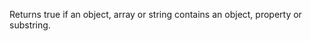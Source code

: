Returns true if an object, array or string contains an object, property or substring.

<rv-example-tabs class="pt-3" handle="contains-formatter">
<template type="single-html-file">
<div rv-class-text-success="'I like my SNES' | contains 'SNES'">String contains SNES</div>
<div rv-class-text-success="'I like my SNES' | contains 'PlayStation'">String contains PlayStation</div>

<div rv-class-text-success="{'SNES': 1, 'N64': 2, 'GameBoy': 3, 'SEGA': 4} | contains 'SNES'">Object contains SNES</div>
<div rv-class-text-success="{'SNES': 1, 'N64': 2, 'GameBoy': 3, 'SEGA': 4} | contains 'SNES' 1">Object contains 1 on key SNES</div>
<div rv-class-text-success="{'SNES': 1, 'N64': 2, 'GameBoy': 3, 'SEGA': 4} | contains 'SNES' 2">Object contains 2 on key SNES</div>
<div rv-class-text-success="{'SNES': 1, 'N64': 2, 'GameBoy': 3, 'SEGA': 4} | contains 'PlayStation'">Object contains PlayStation</div>

<div rv-class-text-success="['SNES', 'N64', 'GameBoy', 'SEGA'] | contains 'SNES'">Contains SNES</div>
<div rv-class-text-success="['SNES', 'N64', 'GameBoy', 'SEGA'] | contains 2 'GameBoy'">Contains GameBoy on index 2</div>
<div rv-class-text-success="['SNES', 'N64', 'GameBoy', 'SEGA'] | contains 2 'PlayStation'">Contains PlayStation on index 2</div>
<div rv-class-text-success="['SNES', 'N64', 'GameBoy', 'SEGA'] | contains 'PlayStation'">Contains PlayStation</div>
</template>
</rv-example-tabs>